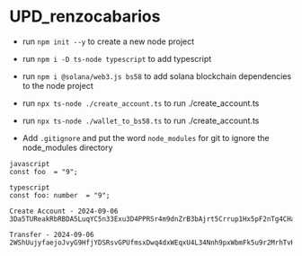 # UPD_renzocabarios

- run `npm init --y` to create a new node project
- run `npm i -D ts-node typescript` to add typescript
- run `npm i @solana/web3.js bs58` to add solana blockchain dependencies to the node project

- run `npx ts-node ./create_account.ts` to run ./create_account.ts
- run `npx ts-node ./wallet_to_bs58.ts` to run ./create_account.ts
- Add `.gitignore` and put the word `node_modules` for git to ignore the node_modules directory

```
javascript
const foo  = "9";

typescript
const foo: number  = "9";

```

```
Create Account - 2024-09-06
3Da5TUReakRbRBDA5LuqYC5n33Exu3D4PPRSr4m9dnZrB3bAjrt5Crrup1Hx5pF2nTg4CHaLz6KgbdJW4YByvrbd

Transfer - 2024-09-06
2WShUujyfaejoJvyG9HfjYDSRsvGPUfmsxDwq4dxWEqxU4L34Nnh9pxWbmFk5u9r2MrhTvHLaCr3H76WZGqRoqXD

```
